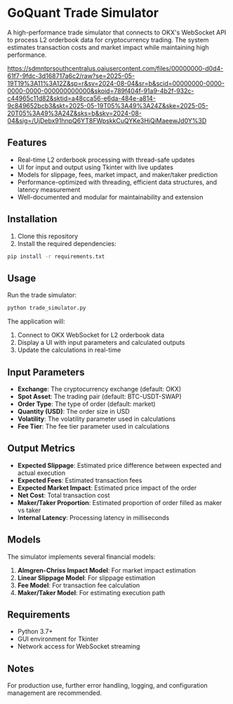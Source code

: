 # GoQuant Trade Simulator

A high-performance trade simulator that connects to OKX's WebSocket API to process L2 orderbook data for cryptocurrency trading. The system estimates transaction costs and market impact while maintaining high performance.

https://sdmntprsouthcentralus.oaiusercontent.com/files/00000000-d0d4-61f7-9fdc-3d168717a6c2/raw?se=2025-05-19T19%3A11%3A12Z&sp=r&sv=2024-08-04&sr=b&scid=00000000-0000-0000-0000-000000000000&skoid=789f404f-91a9-4b2f-932c-c44965c11d82&sktid=a48cca56-e6da-484e-a814-9c849652bcb3&skt=2025-05-19T05%3A49%3A24Z&ske=2025-05-20T05%3A49%3A24Z&sks=b&skv=2024-08-04&sig=/UjDebx91hnpQ6YT8FWpskkCuQYKe3HiQiMaeewJd0Y%3D
## Features

- Real-time L2 orderbook processing with thread-safe updates
- UI for input and output using Tkinter with live updates
- Models for slippage, fees, market impact, and maker/taker prediction
- Performance-optimized with threading, efficient data structures, and latency measurement
- Well-documented and modular for maintainability and extension

## Installation

1. Clone this repository
2. Install the required dependencies:

```bash
pip install -r requirements.txt
```

## Usage

Run the trade simulator:

```bash
python trade_simulator.py
```

The application will:
1. Connect to OKX WebSocket for L2 orderbook data
2. Display a UI with input parameters and calculated outputs
3. Update the calculations in real-time

## Input Parameters

- **Exchange**: The cryptocurrency exchange (default: OKX)
- **Spot Asset**: The trading pair (default: BTC-USDT-SWAP)
- **Order Type**: The type of order (default: market)
- **Quantity (USD)**: The order size in USD
- **Volatility**: The volatility parameter used in calculations
- **Fee Tier**: The fee tier parameter used in calculations

## Output Metrics

- **Expected Slippage**: Estimated price difference between expected and actual execution
- **Expected Fees**: Estimated transaction fees
- **Expected Market Impact**: Estimated price impact of the order
- **Net Cost**: Total transaction cost
- **Maker/Taker Proportion**: Estimated proportion of order filled as maker vs taker
- **Internal Latency**: Processing latency in milliseconds

## Models

The simulator implements several financial models:

1. **Almgren-Chriss Impact Model**: For market impact estimation
2. **Linear Slippage Model**: For slippage estimation
3. **Fee Model**: For transaction fee calculation
4. **Maker/Taker Model**: For estimating execution path

## Requirements

- Python 3.7+
- GUI environment for Tkinter
- Network access for WebSocket streaming

## Notes

For production use, further error handling, logging, and configuration management are recommended. 
